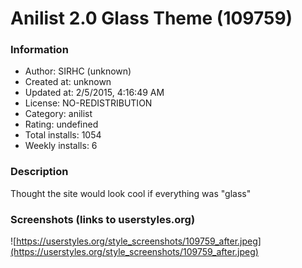 # Anilist 2.0 Glass Theme (109759)

### Information
- Author: SIRHC (unknown)
- Created at: unknown
- Updated at: 2/5/2015, 4:16:49 AM
- License: NO-REDISTRIBUTION
- Category: anilist
- Rating: undefined
- Total installs: 1054
- Weekly installs: 6


### Description
Thought the site would look cool if everything was "glass"


### Screenshots (links to userstyles.org)
![https://userstyles.org/style_screenshots/109759_after.jpeg](https://userstyles.org/style_screenshots/109759_after.jpeg)


